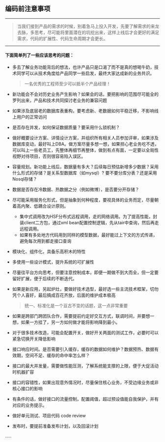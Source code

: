 ## 编码前注意事项

---

> 当我们接到产品的需求的时候，别着急马上投入开发，先要了解需求的来龙去脉，多思考，尽可能将里面潜在的坑挖出来，这样上线后才会更好的满足需求，代码的扩展性、代码生命周期才会更长。

---

#### 下面简单列了一些应该思考的问题：


*	多去了解业务功能背后的想法，也许产品只是口渴了而不是真的想喝牛奶，技术同学可以从技术角度给产品同学一些启发，最终大家达成新的业务共识。

	> 一名优秀的工程师至少可以抵半个产品经理！

*	新功能会不会对历史业务产生影响？如果会的话，要把影响的范围尽可能全的罗列出来，产品和技术共同探讨老业务的兼容问题

*	如果涉及底层老的数据库表重构，要考虑新、老数据如何平稳迁移，不影响线上用户的正常访问

*	是否存在并发，如何保证数据质量？要采用什么锁机制？

*	做好概要设计方案、详情设计方案，并组织所有相关人员参加评审，如果涉及数据库变动，最好叫上DBA。做方案尽量多想一想，如果担心老业务吃不透，可以叫上一些老员工，先整体再细节再整体，做到有点有面，一定要以全局性视野对待项目，否则很容易陷入误区。

*	容量规划。新功能上线后，数据量有多大？后续每日预估新增多少数据？采用什么形式的存储？是关系型数据库（如mysql）? 要不要分库分表？还是采用Nosql存储？

*	数据是否存在冷数据、热数据之分（例如微博），是否要分开存储？

*	尽可能采用服务化形式，但是抽象到何种程度，要视具体的业务而定，尽量朝着高内聚、低耦合设计原则。

    * 集中式调用改为HSF分布式远程调用，走的网络调用。为了提高性能，封装client二方包，通过xml bean配置控制逻辑，先从tair中查询，然后再走远程调用。
    * 如果有多处地方代码用到同样的模型数据，最好能过上下文的方式传递，避免每次用到都走接口查询

*	模块化、组件化，具备乐高积木的特性

*   多使用一些设计模式，提升系统的可扩展性

*	尽量往平台方向思考，但要注意控制成本，即便一期做不到大而全，但一定要留好扩展，便于后续的不断迭代。

*	如果是新应用，另起炉灶，要做好技术选型，最好选一些主流技术框架，切勿凭个人喜好，最后搞成百花齐放，后面的维护成本极高

	> 统一、标准化是一个亘古不变的话题，这一点非常重要

*	如果是跨部门跨团队合作，需要提前约定好交互方式，联调时间，并要想一想，如果一方挂了，另一方如何做才能将影响降到最小。

*	对于很多技术改造，可能会配置开关，做好开关两面的测试工作，必要时可以紧急切换开关降低影响

*	接口响应时间。是否需要引入缓存，缓存的数据如何维护？数据预热、数据有效期，空间不足、缓存的命中率怎么样？

*	接口的最大并发量，需要做性能压测，了解系统能支撑的上限，便于大促活动时机器扩容

*	接口的容错性，如果出现意外情况时，尽量保住核心业务，不受边缘业务或非核心接口的影响

*	有条件的话，做好接口的流量控制，配置阈值，超过预设值能自我保护，并有对应的业务提示。

*	做好单元测试、项目代码 code review

*	发布时，要提前准备发布计划，以及回滚计划

.....
